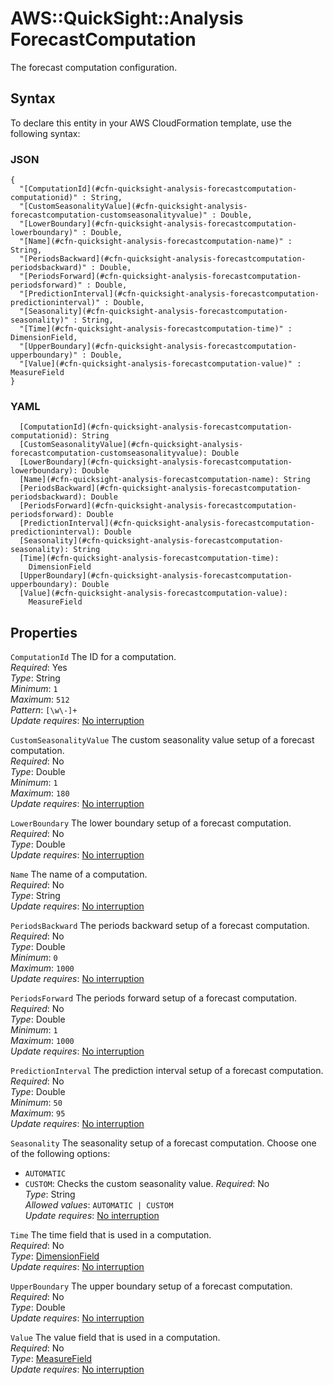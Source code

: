# AWS::QuickSight::Analysis ForecastComputation<a name="aws-properties-quicksight-analysis-forecastcomputation"></a>

The forecast computation configuration\.

## Syntax<a name="aws-properties-quicksight-analysis-forecastcomputation-syntax"></a>

To declare this entity in your AWS CloudFormation template, use the following syntax:

### JSON<a name="aws-properties-quicksight-analysis-forecastcomputation-syntax.json"></a>

```
{
  "[ComputationId](#cfn-quicksight-analysis-forecastcomputation-computationid)" : String,
  "[CustomSeasonalityValue](#cfn-quicksight-analysis-forecastcomputation-customseasonalityvalue)" : Double,
  "[LowerBoundary](#cfn-quicksight-analysis-forecastcomputation-lowerboundary)" : Double,
  "[Name](#cfn-quicksight-analysis-forecastcomputation-name)" : String,
  "[PeriodsBackward](#cfn-quicksight-analysis-forecastcomputation-periodsbackward)" : Double,
  "[PeriodsForward](#cfn-quicksight-analysis-forecastcomputation-periodsforward)" : Double,
  "[PredictionInterval](#cfn-quicksight-analysis-forecastcomputation-predictioninterval)" : Double,
  "[Seasonality](#cfn-quicksight-analysis-forecastcomputation-seasonality)" : String,
  "[Time](#cfn-quicksight-analysis-forecastcomputation-time)" : DimensionField,
  "[UpperBoundary](#cfn-quicksight-analysis-forecastcomputation-upperboundary)" : Double,
  "[Value](#cfn-quicksight-analysis-forecastcomputation-value)" : MeasureField
}
```

### YAML<a name="aws-properties-quicksight-analysis-forecastcomputation-syntax.yaml"></a>

```
  [ComputationId](#cfn-quicksight-analysis-forecastcomputation-computationid): String
  [CustomSeasonalityValue](#cfn-quicksight-analysis-forecastcomputation-customseasonalityvalue): Double
  [LowerBoundary](#cfn-quicksight-analysis-forecastcomputation-lowerboundary): Double
  [Name](#cfn-quicksight-analysis-forecastcomputation-name): String
  [PeriodsBackward](#cfn-quicksight-analysis-forecastcomputation-periodsbackward): Double
  [PeriodsForward](#cfn-quicksight-analysis-forecastcomputation-periodsforward): Double
  [PredictionInterval](#cfn-quicksight-analysis-forecastcomputation-predictioninterval): Double
  [Seasonality](#cfn-quicksight-analysis-forecastcomputation-seasonality): String
  [Time](#cfn-quicksight-analysis-forecastcomputation-time): 
    DimensionField
  [UpperBoundary](#cfn-quicksight-analysis-forecastcomputation-upperboundary): Double
  [Value](#cfn-quicksight-analysis-forecastcomputation-value): 
    MeasureField
```

## Properties<a name="aws-properties-quicksight-analysis-forecastcomputation-properties"></a>

`ComputationId`  <a name="cfn-quicksight-analysis-forecastcomputation-computationid"></a>
The ID for a computation\.  
*Required*: Yes  
*Type*: String  
*Minimum*: `1`  
*Maximum*: `512`  
*Pattern*: `[\w\-]+`  
*Update requires*: [No interruption](https://docs.aws.amazon.com/AWSCloudFormation/latest/UserGuide/using-cfn-updating-stacks-update-behaviors.html#update-no-interrupt)

`CustomSeasonalityValue`  <a name="cfn-quicksight-analysis-forecastcomputation-customseasonalityvalue"></a>
The custom seasonality value setup of a forecast computation\.  
*Required*: No  
*Type*: Double  
*Minimum*: `1`  
*Maximum*: `180`  
*Update requires*: [No interruption](https://docs.aws.amazon.com/AWSCloudFormation/latest/UserGuide/using-cfn-updating-stacks-update-behaviors.html#update-no-interrupt)

`LowerBoundary`  <a name="cfn-quicksight-analysis-forecastcomputation-lowerboundary"></a>
The lower boundary setup of a forecast computation\.  
*Required*: No  
*Type*: Double  
*Update requires*: [No interruption](https://docs.aws.amazon.com/AWSCloudFormation/latest/UserGuide/using-cfn-updating-stacks-update-behaviors.html#update-no-interrupt)

`Name`  <a name="cfn-quicksight-analysis-forecastcomputation-name"></a>
The name of a computation\.  
*Required*: No  
*Type*: String  
*Update requires*: [No interruption](https://docs.aws.amazon.com/AWSCloudFormation/latest/UserGuide/using-cfn-updating-stacks-update-behaviors.html#update-no-interrupt)

`PeriodsBackward`  <a name="cfn-quicksight-analysis-forecastcomputation-periodsbackward"></a>
The periods backward setup of a forecast computation\.  
*Required*: No  
*Type*: Double  
*Minimum*: `0`  
*Maximum*: `1000`  
*Update requires*: [No interruption](https://docs.aws.amazon.com/AWSCloudFormation/latest/UserGuide/using-cfn-updating-stacks-update-behaviors.html#update-no-interrupt)

`PeriodsForward`  <a name="cfn-quicksight-analysis-forecastcomputation-periodsforward"></a>
The periods forward setup of a forecast computation\.  
*Required*: No  
*Type*: Double  
*Minimum*: `1`  
*Maximum*: `1000`  
*Update requires*: [No interruption](https://docs.aws.amazon.com/AWSCloudFormation/latest/UserGuide/using-cfn-updating-stacks-update-behaviors.html#update-no-interrupt)

`PredictionInterval`  <a name="cfn-quicksight-analysis-forecastcomputation-predictioninterval"></a>
The prediction interval setup of a forecast computation\.  
*Required*: No  
*Type*: Double  
*Minimum*: `50`  
*Maximum*: `95`  
*Update requires*: [No interruption](https://docs.aws.amazon.com/AWSCloudFormation/latest/UserGuide/using-cfn-updating-stacks-update-behaviors.html#update-no-interrupt)

`Seasonality`  <a name="cfn-quicksight-analysis-forecastcomputation-seasonality"></a>
The seasonality setup of a forecast computation\. Choose one of the following options:  
+  `AUTOMATIC` 
+  `CUSTOM`: Checks the custom seasonality value\.
*Required*: No  
*Type*: String  
*Allowed values*: `AUTOMATIC | CUSTOM`  
*Update requires*: [No interruption](https://docs.aws.amazon.com/AWSCloudFormation/latest/UserGuide/using-cfn-updating-stacks-update-behaviors.html#update-no-interrupt)

`Time`  <a name="cfn-quicksight-analysis-forecastcomputation-time"></a>
The time field that is used in a computation\.  
*Required*: No  
*Type*: [DimensionField](aws-properties-quicksight-analysis-dimensionfield.md)  
*Update requires*: [No interruption](https://docs.aws.amazon.com/AWSCloudFormation/latest/UserGuide/using-cfn-updating-stacks-update-behaviors.html#update-no-interrupt)

`UpperBoundary`  <a name="cfn-quicksight-analysis-forecastcomputation-upperboundary"></a>
The upper boundary setup of a forecast computation\.  
*Required*: No  
*Type*: Double  
*Update requires*: [No interruption](https://docs.aws.amazon.com/AWSCloudFormation/latest/UserGuide/using-cfn-updating-stacks-update-behaviors.html#update-no-interrupt)

`Value`  <a name="cfn-quicksight-analysis-forecastcomputation-value"></a>
The value field that is used in a computation\.  
*Required*: No  
*Type*: [MeasureField](aws-properties-quicksight-analysis-measurefield.md)  
*Update requires*: [No interruption](https://docs.aws.amazon.com/AWSCloudFormation/latest/UserGuide/using-cfn-updating-stacks-update-behaviors.html#update-no-interrupt)